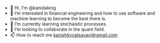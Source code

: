 - 👋 Hi, I’m @kanidaking
- 👀 I’m interested in financial engineering and how to use software and machine learning to become the best there is.
- 🌱 I’m currently learning stochaistic processes.
- 💞️ I’m looking to collaborate in the quant field.
- 📫 How to reach me kanishkvvatsavayi@gmail.com

<!---
kanidaking/kanidaking is a ✨ special ✨ repository because its `README.md` (this file) appears on your GitHub profile.
You can click the Preview link to take a look at your changes.
--->
